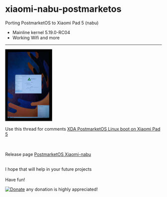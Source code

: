 # xiaomi-nabu-postmarketos
Porting PostmarketOS to Xiaomi Pad 5 (nabu)

- Mainline kernel 5.19.0-RC04
- Working Wifi
and more

---
<img src="https://github.com/serdeliuk/xiaomi-nabu-postmarketos/blob/main/nabu.wifi.ok.jpg" width="30%" height="30%">



Use this thread for comments [XDA PostmarketOS Linux boot on Xiaomi Pad 5](https://forum.xda-developers.com/t/info-postmarketos-linux-boot-on-xiaomi-pad-5-nabu.4454143//)


<br><br>
Release page [PostmarketOS Xiaomi-nabu](https://wiki.postmarketos.org/wiki/Xiaomi-nabu)
<br><br>

I hope that will help in your future projects<br><br>
Have fun!

[![Donate](https://img.shields.io/badge/Donate-PayPal-green.svg)](https://paypal.me/serdeliuk) any donation is highly appreciated!
